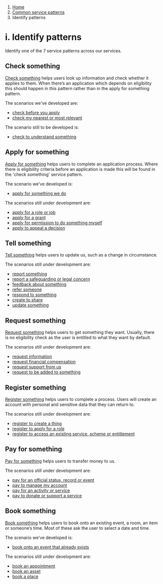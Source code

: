1. [Home](/docs/core/contents)
2. [Common service patterns](/docs/core/common-service-patterns/overview)
3. Identify patterns

# i. Identify patterns

Identify one of the 7 service patterns across our services.

## Check something
[Check something](/docs/core/common-service-patterns/service-patterns/check-something/overview) helps users look up information and check whether it applies to them. When there’s an application which depends on eligibility this should happen in this pattern rather than in the apply for something pattern.

The scenarios we've developed are:

* [check before you apply](/docs/core/common-service-patterns/service-patterns/check-something/check-before-you-apply/overview)
* [check my nearest or most relevant](/docs/core/common-service-patterns/service-patterns/check-something/check-my-nearest-or-most-relevant/overview)

The scenario still to be developed is:

* [check to understand something](/docs/core/common-service-patterns/service-patterns/check-something/check-to-understand-something/overview)

## Apply for something
[Apply for something](/docs/core/common-service-patterns/service-patterns/apply-for-something/overview) helps users to complete an application process. Where there is eligibility criteria before an application is made this will be found in the 'check something' service pattern.

The scenario we've developed is:

* [apply for something we do](/docs/core/common-service-patterns/service-patterns/apply-for-something/apply-for-something-we-do/overview)

The scenarios still under development are:

* [apply for a role or job](/docs/core/common-service-patterns/service-patterns/apply-for-something/apply-for-a-role/overview)
* [apply for a grant](/docs/core/common-service-patterns/service-patterns/apply-for-something/apply-for-a-grant/overview)
* [apply for permission to do something myself](/docs/core/common-service-patterns/service-patterns/apply-for-something/apply-for-permission-to-do-something-myself/overview)
* [apply to appeal a decision](/docs/core/common-service-patterns/service-patterns/apply-for-something/apply-to-appeal-a-decision/overview)

## Tell something
[Tell something](/docs/core/common-service-patterns/service-patterns/tell-something/overview) helps users to update us, such as a change in circumstance. 

The scenarios still under development are:

* [report something](/docs/core/common-service-patterns/service-patterns/tell-something/report-something/overview)
* [report a safeguarding or legal concern](/docs/core/common-service-patterns/service-patterns/tell-something/report-a-safeguarding-or-legal-concern/overview)
* [feedback about something](/docs/core/common-service-patterns/service-patterns/tell-something/feedback-about-something/overview)
* [refer someone](/docs/core/common-service-patterns/service-patterns/tell-something/refer-someone/overview)
* [respond to something](/docs/core/common-service-patterns/service-patterns/tell-something/respond-to-something/overview)
* [create to share](/docs/core/common-service-patterns/service-patterns/tell-something/create-to-share/overview)
* [update something](/docs/core/common-service-patterns/service-patterns/tell-something/update-something/overview)

## Request something
[Request something](/docs/core/common-service-patterns/service-patterns/request-something/overview) helps users to get something they want. Usually, there is no eligibility check as the user is entitled to what they want by default.

The scenarios still under development are:

* [request information](/docs/core/common-service-patterns/service-patterns/request-something/request-information/overview)
* [request financial compensation](/docs/core/common-service-patterns/service-patterns/request-something/request-financial-compensation/overview)
* [request support from us](/docs/core/common-service-patterns/service-patterns/request-something/request-support-from-us/overview)
* [request to be added to something](/docs/core/common-service-patterns/service-patterns/request-something/request-to-be-added-to-something/overview)

## Register something
[Register something](/docs/core/common-service-patterns/service-patterns/register-something/overview) helps users to complete a process. Users will create an account with personal and sensitive data that they can return to.

The scenarios still under development are:

* [register to create a thing](/docs/core/common-service-patterns/service-patterns/register-something/register-to-create-a-thing/overview)
* [register to apply for a role](/docs/core/common-service-patterns/service-patterns/register-something/register-to-apply-for-a-role/overview)
* [register to access an existing service, scheme or entitlement](/docs/core/common-service-patterns/service-patterns/register-something/register-to-access-an-existing-service-scheme-or-entitlement/overview)

## Pay for something
[Pay for something](/docs/core/common-service-patterns/service-patterns/pay-for-something/overview) helps users to transfer money to us.

The scenarios still under development are:

* [pay for an official status, record or event](/docs/core/common-service-patterns/service-patterns/pay-for-something/pay-for-an-official-status-record-event/overview)
* [pay to manage my account](/docs/core/common-service-patterns/service-patterns/pay-for-something/pay-to-manage-my-account/overview)
* [pay for an activity or service](/docs/core/common-service-patterns/service-patterns/pay-for-something/pay-for-an-activity-or-service/overview)
* [pay to donate or support a service](/docs/core/common-service-patterns/service-patterns/pay-for-something/pay-to-donate-or-support-a-service/overview)

## Book something
[Book something](/docs/core/common-service-patterns/service-patterns/book-something/overview) helps users to book onto an existing event, a room, an item or someone’s time. Most of these ask the user to select a date and time.

The scenario we've developed is:

* [book onto an event that already exists](/docs/core/common-service-patterns/service-patterns/book-something/book-onto-an-event-that-already-exists/overview)

The scenarios still under development are:

* [book an appointment](/docs/core/common-service-patterns/service-patterns/book-something/book-an-appointment/overview)
* [book an asset](/docs/core/common-service-patterns/service-patterns/book-something/book-an-asset/overview)
* [book a place](/docs/core/common-service-patterns/service-patterns/book-something/book-a-place/overview)
